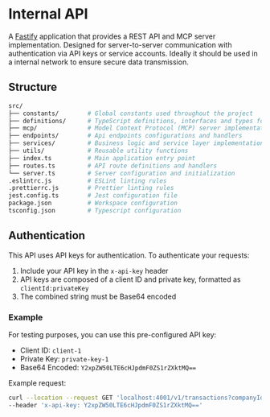 # Internal API

A [Fastify](https://fastify.dev/) application that provides a REST API and MCP server implementation. Designed for server-to-server communication with authentication via API keys or service accounts. Ideally it should be used in a internal network to ensure secure data transmission.

## Structure

```bash
src/
├── constants/        # Global constants used throughout the project
├── definitions/      # TypeScript definitions, interfaces and types for type safety
├── mcp/              # Model Context Protocol (MCP) server implementation and resources
├── endpoints/        # Api endpoints configurations and handlers
├── services/         # Business logic and service layer implementations
├── utils/            # Reusable utility functions
├── index.ts          # Main application entry point
├── routes.ts         # API route definitions and handlers
└── server.ts         # Server configuration and initialization
.eslintrc.js          # ESLint linting rules
.prettierrc.js        # Prettier linting rules
jest.config.ts        # Jest configuration file
package.json          # Workspace configuration
tsconfig.json         # Typescript configuration
```

## Authentication

This API uses API keys for authentication. To authenticate your requests:

1. Include your API key in the `x-api-key` header
2. API keys are composed of a client ID and private key, formatted as `clientId:privateKey`
3. The combined string must be Base64 encoded

### Example

For testing purposes, you can use this pre-configured API key:

- Client ID: `client-1`
- Private Key: `private-key-1`
- Base64 Encoded: `Y2xpZW50LTE6cHJpdmF0ZS1rZXktMQ==`

Example request:

```bash
curl --location --request GET 'localhost:4001/v1/transactions?companyId=1' \
--header 'x-api-key: Y2xpZW50LTE6cHJpdmF0ZS1rZXktMQ=='
```
